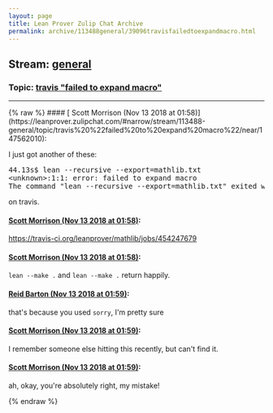 ```yaml
---
layout: page
title: Lean Prover Zulip Chat Archive 
permalink: archive/113488general/39096travisfailedtoexpandmacro.html
---
```


## Stream: [general](https://leanprover-community.github.io/archive/113488general/index.html)
### Topic: [travis "failed to expand macro"](https://leanprover-community.github.io/archive/113488general/39096travisfailedtoexpandmacro.html)

---

<base href="https://leanprover.zulipchat.com">
{% raw %}
#### [ Scott Morrison (Nov 13 2018 at 01:58)](https://leanprover.zulipchat.com/#narrow/stream/113488-general/topic/travis%20%22failed%20to%20expand%20macro%22/near/147562010):
<p>I just got another of these:</p>
<div class="codehilite"><pre><span></span>44.13s$ lean --recursive --export=mathlib.txt
&lt;unknown&gt;:1:1: error: failed to expand macro
The command &quot;lean --recursive --export=mathlib.txt&quot; exited with 1.
</pre></div>


<p>on travis.</p>

#### [ Scott Morrison (Nov 13 2018 at 01:58)](https://leanprover.zulipchat.com/#narrow/stream/113488-general/topic/travis%20%22failed%20to%20expand%20macro%22/near/147562012):
<p><a href="https://travis-ci.org/leanprover/mathlib/jobs/454247679" target="_blank" title="https://travis-ci.org/leanprover/mathlib/jobs/454247679">https://travis-ci.org/leanprover/mathlib/jobs/454247679</a></p>

#### [ Scott Morrison (Nov 13 2018 at 01:58)](https://leanprover.zulipchat.com/#narrow/stream/113488-general/topic/travis%20%22failed%20to%20expand%20macro%22/near/147562019):
<p><code>lean --make .</code> and <code>lean --make .</code> return happily.</p>

#### [ Reid Barton (Nov 13 2018 at 01:59)](https://leanprover.zulipchat.com/#narrow/stream/113488-general/topic/travis%20%22failed%20to%20expand%20macro%22/near/147562026):
<p>that's because you used <code>sorry</code>, I'm pretty sure</p>

#### [ Scott Morrison (Nov 13 2018 at 01:59)](https://leanprover.zulipchat.com/#narrow/stream/113488-general/topic/travis%20%22failed%20to%20expand%20macro%22/near/147562029):
<p>I remember someone else hitting this recently, but can't find it.</p>

#### [ Scott Morrison (Nov 13 2018 at 01:59)](https://leanprover.zulipchat.com/#narrow/stream/113488-general/topic/travis%20%22failed%20to%20expand%20macro%22/near/147562036):
<p>ah, okay, you're absolutely right, my mistake!</p>


{% endraw %}
